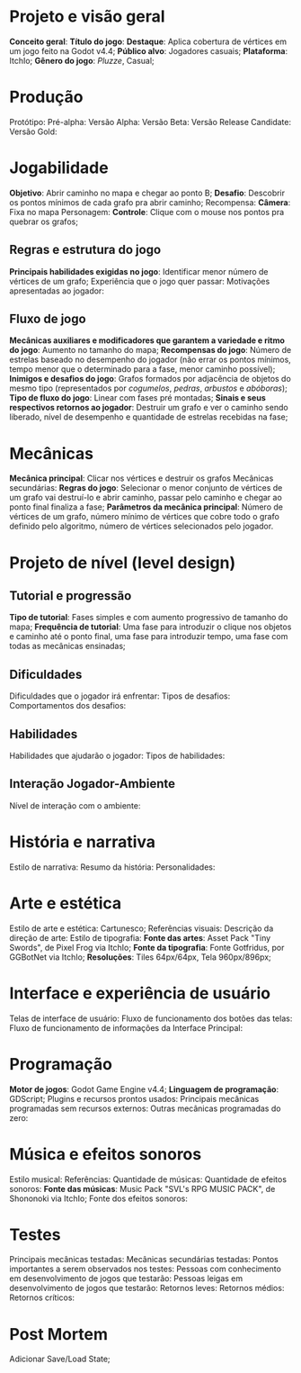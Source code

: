 # Projeto e visão geral
**Conceito geral**:
**Título do jogo**:
**Destaque**: Aplica cobertura de vértices em um jogo feito na Godot v4.4;
**Público alvo**: Jogadores casuais;
**Plataforma**: ItchIo;
**Gênero do jogo**: *Pluzze*, Casual;
# Produção
Protótipo:
Pré-alpha:
Versão Alpha:
Versão Beta:
Versão Release Candidate:
Versão Gold:
# Jogabilidade
**Objetivo**: Abrir caminho no mapa e chegar ao ponto B;
**Desafio**: Descobrir os pontos mínimos de cada grafo pra abrir caminho; 
Recompensa:
**Câmera**: Fixa no mapa
Personagem:
**Controle**: Clique com o mouse nos pontos pra quebrar os grafos;
## Regras e estrutura do jogo
**Principais habilidades exigidas no jogo**: Identificar menor número de vértices de um grafo;
Experiência que o jogo quer passar:
Motivações apresentadas ao jogador:
## Fluxo de jogo
**Mecânicas auxiliares e modificadores que garantem a variedade e ritmo do jogo**: Aumento no tamanho do mapa;
**Recompensas do jogo**: Número de estrelas baseado no desempenho do jogador (não errar os pontos mínimos, tempo menor que o determinado para a fase, menor caminho possível);
**Inimigos e desafios do jogo**: Grafos formados por adjacência de objetos do mesmo tipo (representados por *cogumelos*, *pedras*, *arbustos* e *abóboras*);
**Tipo de fluxo do jogo**: Linear com fases pré montadas;
**Sinais e seus respectivos retornos ao jogador**: Destruir um grafo e ver o caminho sendo liberado, nível de desempenho e quantidade de estrelas recebidas na fase;
# Mecânicas
**Mecânica principal**: Clicar nos vértices e destruir os grafos
Mecânicas secundárias:
**Regras do jogo**: Selecionar o menor conjunto de vértices de um grafo vai destruí-lo e abrir caminho, passar pelo caminho e chegar ao ponto final finaliza a fase;
**Parâmetros da mecânica principal**: Número de vértices de um grafo, número mínimo de vértices que cobre todo o grafo definido pelo algoritmo, número de vértices selecionados pelo jogador.
# Projeto de nível (level design)
## Tutorial e progressão
**Tipo de tutorial**: Fases simples e com aumento progressivo de tamanho do mapa;
**Frequência de tutorial**: Uma fase para introduzir o clique nos objetos e caminho até o ponto final, uma fase para introduzir tempo, uma fase com todas as mecânicas ensinadas;
## Dificuldades
Dificuldades que o jogador irá enfrentar:
Tipos de desafios: 
Comportamentos dos desafios:
## Habilidades
Habilidades que ajudarão o jogador:
Tipos de habilidades:
## Interação Jogador-Ambiente
Nível de interação com o ambiente:
# História e narrativa
Estilo de narrativa:
Resumo da história:
Personalidades:
# Arte e estética
Estilo de arte e estética: Cartunesco;
Referências visuais:
Descrição da direção de arte:
Estilo de tipografia:
**Fonte das artes**: Asset Pack "Tiny Swords", de Pixel Frog via ItchIo;
**Fonte da tipografia**: Fonte Gotfridus, por GGBotNet via ItchIo;
**Resoluções**: Tiles 64px/64px, Tela 960px/896px;
# Interface e experiência de usuário
Telas de interface de usuário:
Fluxo de funcionamento dos botões das telas:
Fluxo de funcionamento de informações da Interface Principal:
# Programação
**Motor de jogos**: Godot Game Engine v4.4;
**Linguagem de programação**: GDScript;
Plugins e recursos prontos usados:
Principais mecânicas programadas sem recursos externos:
Outras mecânicas programadas do zero:
# Música e efeitos sonoros
Estilo musical:
Referências:
Quantidade de músicas:
Quantidade de efeitos sonoros:
**Fonte das músicas**: Music Pack "SVL's RPG MUSIC PACK", de Shononoki via ItchIo;
Fonte dos efeitos sonoros:
# Testes
Principais mecânicas testadas:
Mecânicas secundárias testadas:
Pontos importantes a serem observados nos testes:
Pessoas com conhecimento em desenvolvimento de jogos que testarão:
Pessoas leigas em desenvolvimento de jogos que testarão:
Retornos leves:
Retornos médios:
Retornos críticos:
# Post Mortem
Adicionar Save/Load State;